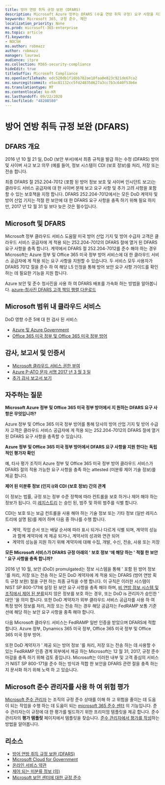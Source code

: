 ```yaml
---
title: 방어 연방 취득 규정 보완 (DFARS)
description: Microsoft Azure 정부는 DFARS (수출 연방 취득 규정) 요구 사항을 지원 합니다.
keywords: Microsoft 365, 규정 준수, 제안
localization_priority: None
ms.prod: microsoft-365-enterprise
ms.topic: article
f1.keywords:
- NOCSH
ms.author: robmazz
author: robmazz
manager: laurawi
audience: itpro
ms.collection: M365-security-compliance
hideEdit: true
titleSuffix: Microsoft Compliance
ms.openlocfilehash: edc520db1f16bb782ae10faa0e823c921de67ca2
ms.sourcegitcommit: e5ac81132cc5fd248350627a3cc7b3c640f53b6e
ms.translationtype: MT
ms.contentlocale: ko-KR
ms.lasthandoff: 09/22/2020
ms.locfileid: "48208580"
---
```

# <a name="defense-federal-acquisition-regulation-supplement-dfars"></a>방어 연방 취득 규정 보완 (DFARS)

## <a name="dfars-overview"></a>DFARS 개요

2016 년 10 월 21 일, DoD (보안 부서)에서 최종 규칙을 발급 하는 수정 (DFARS) 방어 및 사이버 사고 보고 의무 (예를 들어, 정보 시스템이 CDI (보호 정보)를 처리, 저장 또는 전송 합니다.  
  
최종 DFARS 절 252.204-7012 (포함 된 방어 정보 보호 및 사이버 인시던트 보고)는 클라우드 서비스 공급자에 대 한 사이버 문제 보고 요구 사항 및 추가 고려 사항을 포함할 수 있는 보호책을 지정 합니다. DFARS 252.204-7012에서는 모든 DoD 계약자 및 방어 산업 기지는 적절 한 보안에 대 한 DFARS 요구 사항을 충족 하기 위해 필요 하지만, 2017 년 12 월 31 일 보다 늦은 것은 필수입니다.

## <a name="microsoft-and-dfars"></a>Microsoft 및 DFARS

Microsoft 정부 클라우드 서비스 도움말 미국 방어 산업 기지 및 방어 수급자 고객은 클라우드 서비스 공급자에 게 적용 되는 252.204-7012의 DFARS 절에 열거 된 DFARS 요구 사항을 충족 합니다. 계약에서 DFARS 절 252.204-7012를 준수 해야 하는 경우 Microsoft는 Azure 정부 및 Office 365 미국 정부 방어 서비스에 대 한 클라우드 서비스 공급자에 게 적용 되는 요구 사항을 지원할 수 있습니다. 두 서비스 모두 사용자가 DFARS 7012 절을 준수 하 여 해당 L5 인정을 통해 방어 보안 요구 사항 가이드를 확인 하는 데 필요한 기능을 지원 합니다.  
  
Azure 보안 및 준수 청사진을 사용 하 여 DFARS 배포를 가속화 하는 방법을 알아봅니다. [azure-청사진 DFARS 고객 책임 행렬 다운로드](https://servicetrust.microsoft.com/ViewPage/Blueprint?command=Download&downloadType=Document&downloadId=7ed1b47c-b180-4323-9aec-21712d54b167&docTab=fc060920-cdb8-11e7-bacf-0bf52b09d912_DoD_Blueprint)

## <a name="microsoft-in-scope-cloud-services"></a>Microsoft 범위 내 클라우드 서비스

DoD 영향 수준 5에 대 한 검사 된 서비스

- [Azure 및 Azure Government](https://aka.ms/AzureCompliance)
- [Office 365 미국 정부 및 Office 365 미국 정부 방어](https://go.microsoft.com/fwlink/p/?LinkID=2077751)

## <a name="audits-reports-and-certificates"></a>감사, 보고서 및 인증서

- [Microsoft 클라우드 서비스 권한 부여](https://marketplace.fedramp.gov/index.html#/products?status=Compliant&sort=productName)
- [Azure P-ATO 문자 서명 2017 년 3 월 3 일](https://servicetrust.microsoft.com/ViewPage/MSComplianceGuide?command=Download&downloadType=Document&downloadId=94ff5b42-4077-4612-8cf7-3194ded323dc&docTab=4ce99610-c9c0-11e7-8c2c-f908a777fa4d_GRC_Assessment_Reports)
- [추가 감사 보고서 보기](https://aka.ms/auditreports)

## <a name="frequently-asked-questions"></a>자주하는 질문

**Microsoft Azure 정부 및 Office 365 미국 정부 방어에서 지 원하는 DFARS 요구 사항은 무엇입니까?**

Azure 정부 및 Office 365 미국 정부 방어를 통해 당사의 방어 산업 기지 및 방어 수급자 고객은 클라우드 서비스 공급자에 게 적용 되는 252.204-7012의 DFARS 절에 열거 된 DFARS 요구 사항을 충족할 수 있습니다.

**Azure 정부 및 Office 365 미국 정부 방어에서 DFARS 요구 사항을 지원 한다는 독립적인 평가자 확인**

예, 타사 평가 조직이 Azure 정부 및 Office 365 미국 정부 방어 클라우드 서비스가 DFARS 절의 적용 가능한 요구 사항을 충족 하는 attested (미분류 제어 기술 정보)를 제공 합니다.

**제어 된 미분류 정보 (인지 i)와 CDI (보호 정보) 간의 관계**

이 정보는 법률, 규정 또는 정부 수준 정책에 따라 컨트롤을 보호 하거나 제어 해야 하는 정보가 됩니다. 이 [레지스트리](https://www.archives.gov/cui/registry/category-list.html) 는 승인 된, 범주 및 하위 범주를 식별 합니다.

CDI는 보호 또는 보급 컨트롤을 사용 해야 하는 기술 정보 또는 기타 정보 (일반 레지스트리에 설명 됨)를 제어 하며 다음 중 하나를 수행 합니다.

- 계약, 작업 순서 또는 배달 순서에 따라 표시 되거나 다르게 식별 되며, 계약의 성능과 함께 계약자에 게 제공 되거나, 계약서의 성과와 연관 되어
- 계약의 성능을 지원 하기 위해 계약자에 대해 수집, 개발, 수신, 전송, 사용 또는 저장

**모든 Microsoft 서비스가 DFARS 규정 아래의 ' 보호 정보 '에 해당 하는 ' 적절 한 보안 ' 요구 사항을 충족 합니까?**

2016 년 10 월, 보안 (DoD) promulgated는 정보 시스템을 통해 ' 포함 된 방어 정보 '를 처리, 저장 또는 전송 하는 모든 DoD 계약자에 게 적용 되는 DFARS (방어 연방 획득 규정 보완) 절을 구현 하는 최종 규칙을 수행 합니다. 이 규칙은 이러한 시스템이 NIST SP 800-171에 설정 된 보안 요구 사항을 충족 해야 하며, [비 연방 정보 시스템 및 조직에서 제어 된 분류](https://nvlpubs.nist.gov/nistpubs/SpecialPublications/NIST.SP.800-171.pdf)되지 않은 정보를 보호 하는 경우, 또는 DoD is 관리자가 승인한 ' 대안 '을 의미 합니다. 또한 DoD 계약자가 외부 클라우드 서비스 공급자를 사용 하 여 특정 방어 정보를 처리, 저장 또는 전송 하는 경우 해당 공급자는 FedRAMP 보통 기준선에 해당 하는 보안 요구 사항을 충족 해야 합니다.

다음 Microsoft 클라우드 서비스는 FedRAMP 일반 인증을 받았으며 DFARS에 적합 합니다. Azure 정부, Dynamics 365 미국 정부, Office 365 미국 정부 및 Office 365 미국 정부 방어.

또한 DoD 계약자가 ' 제공 되는 방어 정보 '를 처리, 저장 또는 전송 하는 데 사용할 수 있는 FedRAMP 인증 경계 외부에서 제공 하는 Microsoft는 12 월 31, 2017, 규정 준수 마감을 충족 하기 위해 검토 중입니다. Microsoft는 이러한 내부 및 고객 중심의 서비스가 NIST SP 800-171을 준수 하는 방식과 적합 한 보안을 DFARS 관련 절을 충족 하는지 문서화 하기 위해 노력 하 고 있습니다.

## <a name="use-microsoft-compliance-manager-to-assess-your-risk"></a>Microsoft 준수 관리자를 사용 하 여 위험 평가

[Microsoft 준수 관리자](compliance-manager.md) 는 조직의 규정 준수 상태를 이해 하 고 위험을 줄이는 데 도움이 되는 작업을 수행 하는 데 도움이 되는 [microsoft 365 준수 센터](microsoft-365-compliance-center.md) 의 기능입니다. 준수 관리자는이 규정에 대 한 평가를 빌드하기 위한 프리미엄 템플릿을 제공 합니다. 준수 관리자의 **평가 템플릿** 페이지에서 템플릿을 찾습니다. [준수 관리자에서 평가를 작성](compliance-manager-assessments.md)하는 방법을 알아봅니다.

## <a name="resources"></a>리소스

- [방어 연방 취득 규정 보완 (DFARS)](https://www.acq.osd.mil/dpap/dars/dfarspgi/current/index.html)
- [Microsoft Cloud for Government](https://enterprise.microsoft.com/industries/government/start-your-microsoft-cloud-for-government-trial-today)
- [온라인 서비스 약관](https://www.microsoftvolumelicensing.com/DocumentSearch.aspx?Mode=3&DocumentTypeId=31)
- [제어 되는 미분류 정보 (의)](https://www.archives.gov/cui/registry/category-list)
- [Microsoft 보안 센터에 대한 규정 준수](https://www.microsoft.com/trust-center/compliance/compliance-overview)
